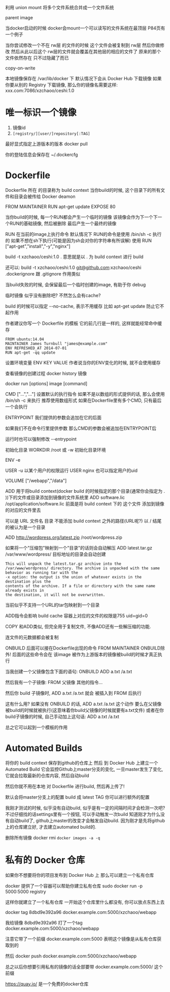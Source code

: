 利用 union mount 将多个文件系统合并成一个文件系统

parent image

当docker启动的时候
docker会mount一个可以读写的文件系统在最顶层
P84页有一个例子

当你尝试修改一个不在 rw层 的文件的时候
这个文件会被复制到 rw层 然后你做修改
然后从此以后这个 rw层的文件就会覆盖在其他层的相应的文件了
原来的那个文件依然存在 只不过隐藏了而已

copy-on-write

本地镜像保存在 /var/lib/docker 下
默认情况下会从 Docker Hub 下载镜像
如果你要从别的 Registry 下载镜像, 那么你的镜像名需要这样:
xxx.com:7086/xzchaoo/ceshi:1.0

# 唯一标识一个镜像 #
1. 镜像id
2. ``[registry/][user/]repository[:TAG]``

最好显式指定上游版本的版本
docker pull

你的登陆信息会保存在 ~/.dockercfg

# Dockerfile #
Dockerfile 所在 的目录称为 build context
当你build的时候, 这个目录下的所有文件和目录会被传给 Docker deamon

FROM
MAINTAINER
RUN apt-get update
EXPOSE 80

当你build的时候, 每一个RUN都会产生一个临时的镜像
该镜像会作为下一个下一个RUN的基础镜像, 然后被删除
最后产生一个最终的镜像

RUN 在当前的image上执行命令
默认情况下  RUN的命令是使用 /bin/sh -c 执行的
如果不想在sh下执行(可能是因为sh会对你的字符串有所误解)
使用 RUN ["apt-get","install","-y","nginx"]

build -t  xzchaoo/ceshi:1.0 .
意思就是以 . 为 build context 进行 build

还可以:
build -t  xzchaoo/ceshi:1.0 git@github.com:xzchaoo/ceshi
.dockerignore 跟 .gitignore 作用类似

当build失败的时候, 会保留最后一个临时创建的image, 有助于你 debug

临时镜像 似乎没有删除吧?
不然怎么会有cache?

build 的时候可以指定 --no-cache, 表示不用缓存
比如 apt-get update 防止它不起作用

作者建议你写一个 Dockerfile 的模板
它的前几行是一样的, 这样就能经常命中缓存
```
FROM ubuntu:14.04
MAINTAINER James Turnbull "james@example.com"
ENV REFRESHED_AT 2014-07-01
RUN apt-get -qq update
```

设置环境变量
ENV KEY VALUE
作者说当你的ENV变化的时候, 就不会使用缓存

查看镜像的创建过程
docker history 镜像

docker run [options] image [command]

CMD ["...","..."]
设置默认的执行指令
如果不是以数组的形式提供的话, 那么会使用 /bin/sh -c 来执行
推荐使用数组形式
如果在Dockerfile里有多个CMD, 只有最后一个会执行

ENTRYPOINT
我们提供的参数会追加在它的后面

如果我们不在命令行里提供参数
那么CMD的参数会被追加在ENTRYPOINT后

运行时也可以强制修改 --entrypoint


初始化目录
WORKDIR /root
或
-w 初始化目录环境

ENV
-e

USER
-u
以某个用户的权限运行
USER nginx
也可以指定用户的uid

VOLUME ["/webapp","/data"]

ADD
用于将build context(docker build 的时候指定的那个目录(通常你会指定为 . ))下的文件或目录添加到镜像的文件系统里
ADD software.lic /opt/application/software.lic
前面是将 build context 下的 这个文件 添加到镜像的对应的文件里去

可以是 URL 文件名 目录
不能添加 build context 之外的路径(URL呢?)
以 / 结尾的被认为是一个目录

ADD http://wordpress.org/latest.zip /root/wordpress.zip

如果将一个"压缩包"映射到一个"目录"的话则会自动解压
ADD latest.tar.gz /var/www/wordpress/
目标地址的目录会自动创建

```
This will unpack the latest.tar.gz archive into the /var/www/wordpress/ directory. The archive is unpacked with the same behavior as running tar with the
-x option: the output is the union of whatever exists in the destination plus the
contents of the archive. If a file or directory with the same name already exists in
the destination, it will not be overwritten.
```
当前似乎不支持一个URL的tar包映射到一个目录

ADD指令会影响 build cache
容器上对应的文件的权限是755 uid=gid=0

COPY
和ADD类似, 但完全用于复制文件, 不像ADD还有一些解压缩的功能.

连文件的元数据都会被复制


ONBUILD 后面可以接在Dockerfile出现的命令
FROM MAINTAINER ONBUILD除外!
后面的这些命令会在 该image 被作为上游版本的镜像被build的时候才真正执行

当我创建一个父镜像包含下面的语句:
ONBUILD ADD a.txt /a.txt

然后我有一个子镜像:
FROM 父镜像
其他的指令...

然后你 build 子镜像时, ADD a.txt /a.txt 就会 被插入到 FROM 后执行

这有什么用?
如果没有 ONBUILD 的话, ADD a.txt /a.txt 这个动作 要么在父镜像被build的时候就被执行(这意味着你build父镜像的时候就要有a.txt文件)
或者在你build子镜像的时候, 自己手动加上这句话:
ADD a.txt /a.txt

总之它可以起到一个模板的作用

# Automated Builds #
将你的 build context 保存到github的仓库上
然后 到 Docker Hub 上建立一个 Automated Build
它会监控Github上master分支的变化, 一旦master发生了变化, 它就会拉取最新的仓库内容, 然后自动build

然后你就不用在本地 对 Dockerfile 进行build, 然后再上传了!

默认会将master分支上的配置 build 成 latest TAG
你可以进行额外的配置

我刚才测试的时候, 似乎没有自动build, 似乎是有一定的间隔时间才会检测一次吧?
不过仔细找的话settings里有一个按钮, 可以手动触发一次build
知道刚才为什么没有自动build了, github上master的改变才会触发自动build.
因为刚才是先将github上的仓库建立好, 才去建立automated build的.

删除所有镜像
docker rmi `docker images -a -q`


# 私有的 Docker 仓库 #
如果你不想要将你的项目发布到 Docker Hub 上
那么可以建立一个私有仓库

docker 提供了一个容器可以帮助你建立私有仓库
sudo docker run -p 5000:5000 registry

这样你就建立了一个私有仓库
一开始这个仓库里什么都没有, 你可以放点东西上去

docker tag 8dbd9e392a96 docker.example.com:5000/xzchaoo/webapp

我给镜像 8dbd9e392a96 打了一个tag
docker.example.com:5000/xzchaoo/webapp

注意它带了一个前缀 docker.example.com:5000
表明这个镜像是从私有仓库获取到的

然后
docker push docker.example.com:5000/xzchaoo/webapp

总之以后你想要引用私有的镜像的话全部要带 docker.example.com:5000/ 这个前缀

https://quay.io/ 是一个免费的docker仓库
